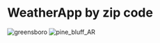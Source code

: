 # WeatherApp by zip code
![greensboro](https://user-images.githubusercontent.com/56921922/172710375-47d85cda-dfcb-400c-add9-c8e49455b631.png)                ![pine_bluff_AR](https://user-images.githubusercontent.com/56921922/172710610-984475eb-55a3-4386-8b56-6874d9c50bf2.png)


